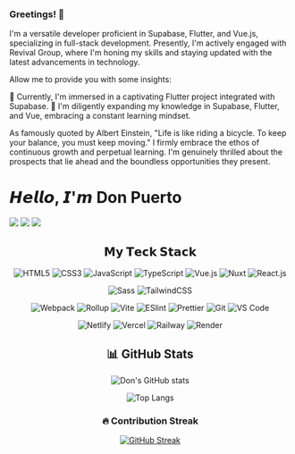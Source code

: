### Greetings! 👋

I'm a versatile developer proficient in Supabase, Flutter, and Vue.js, specializing in full-stack development. Presently, I'm actively engaged with Revival Group, where I'm honing my skills and staying updated with the latest advancements in technology.

Allow me to provide you with some insights:

🔭 Currently, I'm immersed in a captivating Flutter project integrated with Supabase.
🌱 I'm diligently expanding my knowledge in Supabase, Flutter, and Vue, embracing a constant learning mindset.

As famously quoted by Albert Einstein, "Life is like riding a bicycle. To keep your balance, you must keep moving." I firmly embrace the ethos of continuous growth and perpetual learning. I'm genuinely thrilled about the prospects that lie ahead and the boundless opportunities they present.

# 𝙃𝙚𝙡𝙡𝙤, 𝙄'𝙢 Don Puerto
[![](https://img.shields.io/badge/X-%231DA1F2?style=flat-square&logo=twitter&logoColor=white)](https://x.com/donpuerto_)
[![](https://img.shields.io/badge/GitHub-%23181717?style=flat-square&logo=github&logoColor=white)](https://github.com/donPuerto)
[![](https://img.shields.io/badge/LinkedIn-%230077B5?style=flat-square&logo=linkedin&logoColor=white)](https://www.linkedin.com/in/arlindo-puerto-58a26295/)



<div align="center">

## 𝗠𝘆 𝗧𝗲𝗰𝗸 𝗦𝘁𝗮𝗰𝗸

![HTML5](https://img.shields.io/badge/-HTML5-%23E44D27?style=flat-square&logo=html5&logoColor=ffffff)
![CSS3](https://img.shields.io/badge/-CSS3-%231572B6?style=flat-square&logo=css3)
![JavaScript](https://img.shields.io/badge/-JavaScript-%23F7DF1C?style=flat-square&logo=javascript&logoColor=000000&labelColor=%23F7DF1C&color=%23FFCE5A)
![TypeScript](https://img.shields.io/badge/-TypeScript-007ACC?style=flat-square&logo=typescript&logoColor=white)
![Vue.js](https://img.shields.io/badge/-Vue.js-%232c3e50?style=flat-square&logo=vuedotjs)
![Nuxt](https://img.shields.io/badge/-Nuxt.js-%23282C34?style=flat-square&logo=nuxtdotjs)
![React.js](https://img.shields.io/badge/-React.js-%23282C34?style=flat-square&logo=react)

![Sass](https://img.shields.io/badge/-Sass-%23CC6699?style=flat-square&logo=sass&logoColor=ffffff)
![TailwindCSS](https://img.shields.io/badge/-TailwindCSS-%231a202c?style=flat-square&logo=tailwind-css)

![Webpack](https://img.shields.io/badge/-Webpack-%232C3A42?style=flat-square&logo=webpack)
![Rollup](https://img.shields.io/badge/-Rollup-%23EC4A3F?style=flat-square&logo=rollupdotjs&logoColor=ffffff)
![Vite](https://img.shields.io/badge/-Vite-%23646CFF?style=flat-square&logo=vite&logoColor=ffffff)
![ESlint](https://img.shields.io/badge/-ESLint-%234B32C3?style=flat-square&logo=eslint)
![Prettier](https://img.shields.io/badge/-Prettier-%23F7B93E?style=flat-square&logo=prettier&logoColor=ffffff)
![Git](https://img.shields.io/badge/-Git-%23F05032?style=flat-square&logo=git&logoColor=%23ffffff)
![VS Code](https://img.shields.io/badge/-VSCode-%23007ACC?style=flat-square&logo=visual-studio-code)

![Netlify](https://img.shields.io/badge/-Netlify-%2300C7B7?style=flat-square&logo=netlify&logoColor=ffffff)
![Vercel](https://img.shields.io/badge/-Vercel-%23ffffff?style=flat-square&logo=vercel&logoColor=000000)
![Railway](https://img.shields.io/badge/-Railway-%230B0D0E?style=flat-square&logo=railway)
![Render](https://img.shields.io/badge/-Render-%2346E3B7?style=flat-square&logo=render&logoColor=ffffff)




## 📊 GitHub Stats

![Don's GitHub stats](https://github-readme-stats.vercel.app/api?username=donpuerto&show_icons=true&theme=tokyonight)

![Top Langs](https://github-readme-stats.vercel.app/api/top-langs/?username=donpuerto&layout=compact&theme=tokyonight)

### 🔥 Contribution Streak

[![GitHub Streak](https://streak-stats.demolab.com?user=donpuerto&theme=tokyonight&hide_border=true)](https://git.io/streak-stats)

</div>




